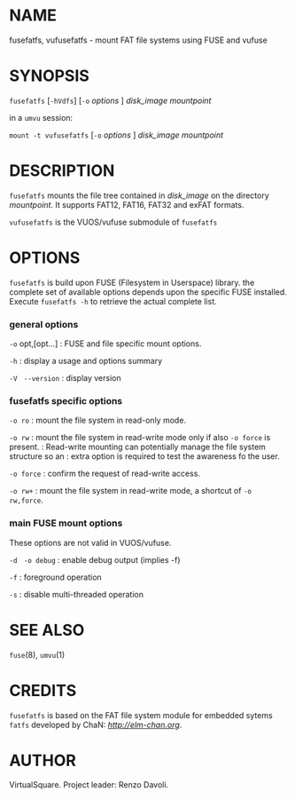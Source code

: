 <!--
.\" Copyright (C) 2020 VirtualSquare. Project Leader: Renzo Davoli
.\"
.\" This is free documentation; you can redistribute it and/or
.\" modify it under the terms of the GNU General Public License,
.\" as published by the Free Software Foundation, either version 2
.\" of the License, or (at your option) any later version.
.\"
.\" The GNU General Public License's references to "object code"
.\" and "executables" are to be interpreted as the output of any
.\" document formatting or typesetting system, including
.\" intermediate and printed output.
.\"
.\" This manual is distributed in the hope that it will be useful,
.\" but WITHOUT ANY WARRANTY; without even the implied warranty of
.\" MERCHANTABILITY or FITNESS FOR A PARTICULAR PURPOSE. See the
.\" GNU General Public License for more details.
.\"
.\" You should have received a copy of the GNU General Public
.\" License along with this manual; if not, write to the Free
.\" Software Foundation, Inc., 51 Franklin St, Fifth Floor, Boston,
.\" MA 02110-1301 USA.
.\"
-->

# NAME

fusefatfs, vufusefatfs - mount FAT file systems using FUSE and vufuse

# SYNOPSIS

`fusefatfs` [`-hVdfs`] [`-o` _options_ ] *disk_image* *mountpoint*

in a `umvu` session:

`mount -t vufusefatfs` [`-o` _options_ ] *disk_image* *mountpoint*

# DESCRIPTION

`fusefatfs` mounts the file tree contained in *disk_image* on the directory *mountpoint*.
It supports FAT12, FAT16, FAT32 and exFAT formats.

`vufusefatfs` is the VUOS/vufuse submodule of `fusefatfs`

# OPTIONS

`fusefatfs` is build upon FUSE (Filesystem in Userspace) library.
the  complete  set  of available options depends upon the specific
FUSE installed.  Execute `fusefatfs -h` to retrieve the actual complete
list.

### general options

  `-o` opt,[opt...]
: FUSE and file specific mount options.

  `-h`
: display a usage and options summary

  `-V` &nbsp; `--version`
: display version

### fusefatfs specific options

  `-o ro`
: mount the file system in read-only mode.

  `-o rw`
: mount the file system in read-write mode only if also `-o force` is present.
: Read-write mounting can potentially manage the file system structure so an
: extra option is required to test the awareness fo the user.

  `-o force`
: confirm the request of read-write access.

  `-o rw+`
: mount the file system in read-write mode, a shortcut of `-o rw,force`.

### main FUSE mount options

  These options are not valid in VUOS/vufuse.

  `-d` &nbsp; `-o debug`
: enable debug output (implies -f)

  `-f`
: foreground operation

  `-s`
: disable multi-threaded operation

# SEE ALSO
`fuse`(8), `umvu`(1)

# CREDITS
`fusefatfs` is based on the FAT file system module for embedded sytems `fatfs` 
developed by ChaN:
*http://elm-chan.org*.

# AUTHOR
VirtualSquare. Project leader: Renzo Davoli.

